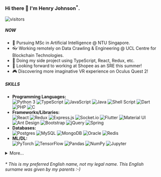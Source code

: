 ### Hi there 👋 I'm Henry Johnson<sup>*</sup>.
<img alt="visitors" src="https://visitor-badge.glitch.me/badge?page_id=GitHubCrabAssProfile"/>

##### NOW

- 📖 Pursuing MSc in Artificial Intelligence @ NTU Singapore.
- 👓 Working remotely on Data Crawling & Engineering @ UCL Centre for Blockchain Technologies.
- 🌱 Doing my side project using TypeScript, React, Redux, etc.
- 🔭 Looking forward to working at Shopee as an SRE this summer!
- 🎮 Discovering more imaginative VR experience on Oculus Quest 2!

##### SKILLS

- **Programming Languages:**  
  <img alt="Python 3" src="https://img.shields.io/badge/Python_3-%2314354C.svg?logo=python&logoColor=white"/>
  <img alt="TypeScript" src="https://img.shields.io/badge/TypeScript-%23007ACC.svg?logo=typescript&logoColor=white"/>
  <img alt="JavaScript" src="https://img.shields.io/badge/JavaScript-%23323330.svg?logo=javascript&logoColor=%23F7DF1E"/>
  <img alt="Java" src="https://img.shields.io/badge/Java-%23ED8B00.svg?logo=java&logoColor=white"/>
  <img alt="Shell Script" src="https://img.shields.io/badge/Shell_Script-%23121011.svg?logo=gnu-bash&logoColor=white"/>
  <img alt="Dart" src="https://img.shields.io/badge/Dart-%230175C2.svg?logo=dart&logoColor=white"/>
  <img alt="PHP" src="https://img.shields.io/badge/PHP-%23777BB4.svg?logo=php&logoColor=white"/>
  <img alt="C" src="https://img.shields.io/badge/C-%2300599C.svg?logo=c&logoColor=white"/>
- **Frameworks/Libraries:**  
  <img alt="React" src="https://img.shields.io/badge/React-%2320232a.svg?logo=react&logoColor=%2361DAFB"/>
  <img alt="Redux" src="https://img.shields.io/badge/Redux-%23593d88.svg?logo=redux&logoColor=white"/>
  <img alt="Express.js" src="https://img.shields.io/badge/Express.js-%23404d59.svg?logo=express&logoColor=white"/>
  <img alt="Socket.io" src="https://img.shields.io/badge/Socket.io-%23010101.svg?logo=socket.io&logoColor=white"/>
  <img alt="Flutter" src="https://img.shields.io/badge/Flutter-%2302569B.svg?logo=Flutter&logoColor=white"/>
  <img alt="Material UI" src="https://img.shields.io/badge/Material_UI-%230081CB.svg?logo=material-ui&logoColor=white"/>
  <img alt="Ant Design" src="https://img.shields.io/badge/Ant_Design-%230170FE?logo=ant-design&logoColor=white"/>
  <img alt="Bootstrap" src="https://img.shields.io/badge/Bootstrap-%23563D7C.svg?logo=bootstrap&logoColor=white"/>
  <img alt="jQuery" src="https://img.shields.io/badge/jQuery-%230769AD.svg?logo=jquery&logoColor=white"/>
  <img alt="Spring" src="https://img.shields.io/badge/Spring-%236DB33F.svg?logo=spring&logoColor=white"/>
- **Databases:**  
  <img alt="Postgres" src="https://img.shields.io/badge/Postgres-%23316192.svg?logo=postgresql&logoColor=white"/>
  <img alt="MySQL" src="https://img.shields.io/badge/MySQL-%2300f.svg?logo=mysql&logoColor=white"/>
  <img alt="MongoDB" src="https://img.shields.io/badge/MongoDB-%234ea94b.svg?logo=mongodb&logoColor=white"/>
  <img alt="Oracle" src="https://img.shields.io/badge/Oracle-%23F00000.svg?logo=oracle&logoColor=white"/>
  <img alt="Redis" src="https://img.shields.io/badge/Redis-%23DC382D.svg?logo=redis&logoColor=white"/>
- **ML/DL:**  
  <img alt="PyTorch" src="https://img.shields.io/badge/PyTorch-%23EE4C2C.svg?logo=PyTorch&logoColor=white"/>
  <img alt="TensorFlow" src="https://img.shields.io/badge/TensorFlow-%23FF6F00.svg?logo=TensorFlow&logoColor=white"/>
  <img alt="Pandas" src="https://img.shields.io/badge/Pandas-%23150458.svg?logo=pandas&logoColor=white"/>
  <img alt="NumPy" src="https://img.shields.io/badge/NumPy-%23013243.svg?logo=numpy&logoColor=white"/>
  <img alt="Jupyter" src="https://img.shields.io/badge/Jupyter-%23F37626.svg?logo=Jupyter&logoColor=white"/>
<details>
  <summary>More...</summary>

- **IDEs/Editors/VCS:**  
  <img alt="Git" src="https://img.shields.io/badge/Git%20-%23F05033.svg?logo=git&logoColor=white"/>
  <img alt="JetBrains IDE" src="https://img.shields.io/badge/JetBrains_IDE-%23000000.svg?logo=jetbrains&logoColor=white"/>
  <img alt="VSCode" src="https://img.shields.io/badge/VSCode-%23007ACC.svg?logo=visual-studio-code&logoColor=white"/>
  <img alt="Visual Studio" src="https://img.shields.io/badge/Visual_Studio-%235C2D91.svg?logo=visual-studio&logoColor=white"/>
- **Server Softwares:**  
  <img alt="Apache" src="https://img.shields.io/badge/Apache-%23D42029.svg?logo=apache&logoColor=white"/>
  <img alt="Nginx" src="https://img.shields.io/badge/Nginx-%23009639.svg?logo=nginx&logoColor=white"/>
  <img alt="Tomcat" src="https://img.shields.io/badge/Tomcat-%23F8DC75.svg?logo=apache-tomcat&logoColor=black"/>
- **Markup Languages:**  
  <img alt="HTML5" src="https://img.shields.io/badge/HTML5-%23E34F26.svg?logo=html5&logoColor=white"/>
  <img alt="CSS3" src="https://img.shields.io/badge/CSS3-%231572B6.svg?logo=css3&logoColor=white"/>
  <img alt="Pug" src="https://img.shields.io/badge/Pug-%23A86454.svg?logo=pug&logoColor=white"/>
  <img alt="LaTeX" src="https://img.shields.io/badge/LaTeX-%23008080.svg?logo=latex&logoColor=white"/>
  <img alt="Markdown" src="https://img.shields.io/badge/Markdown-%23000000.svg?logo=markdown&logoColor=white"/>
</details>

  
###### * This is my preferred English name, not my legal name. This English surname was given by my parents :-)
